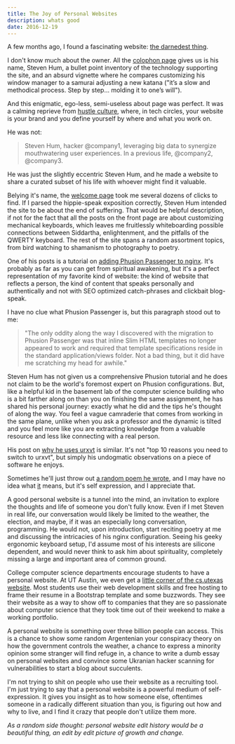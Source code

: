 ```yaml
---
title: The Joy of Personal Websites
description: whats good
date: 2016-12-19
---
```


A few months ago, I found a fascinating website: [the darnedest thing](http://thedarnedestthing.com/the%20darnedest%20thing).

I don't know much about the owner. All the [colophon page](http://thedarnedestthing.com/colophon) gives us is his name, Steven Hum, a bullet point inventory of the technology supporting the site, and an absurd vignette where he compares customizing his window manager to a samurai adjusting a new katana ("it’s a slow and methodical process. Step by step... molding it to one’s will").

And this enigmatic, ego-less, semi-useless about page was perfect. It was a calming reprieve from [hustle culture](https://twitter.com/nytimes/status/1089270531306721280), where, in tech circles, your website is your brand and you define yourself by where and what you work on.

He was not:

> Steven Hum, hacker @company1, leveraging big data to synergize mouthwatering user experiences. In a previous life, @company2, @company3.

He was just the slightly eccentric Steven Hum, and he made a website to share a curated subset of his life with whoever might find it valuable.

Belying it's name, the [welcome page](http://thedarnedestthing.com/welcome) took me several dozens of clicks to find. If I parsed the hippie-speak exposition correctly, Steven Hum intended the site to be about the end of suffering. That would be helpful description, if not for the fact that all the posts on the front page are about customizing mechanical keyboards, which leaves me fruitlessly whiteboarding possible connections between Siddartha, enlightenment, and the pitfalls of the QWERTY keyboard. The rest of the site spans a random assortment topics, from bird watching to shamanism to photography to poetry.

One of his posts is a tutorial on [adding Phusion Passenger to nginx](http://thedarnedestthing.com/nginx%20passenger). It's probably as far as you can get from spiritual awakening, but it's a perfect representation of my favorite kind of website: the kind of website that reflects a person, the kind of content that speaks personally and authentically and not with SEO optimized catch-phrases and clickbait blog-speak.

I have no clue what Phusion Passenger is, but this paragraph stood out to me:

> "The only oddity along the way I discovered with the migration to Phusion Passenger was that inline Slim HTML templates no longer appeared to work and required that template specifications reside in the standard application/views folder. Not a bad thing, but it did have me scratching my head for awhile."

Steven Hum has not given us a comprehensive Phusion tutorial and he does not claim to be the world's foremost expert on Phusion configurations. But, like a helpful kid in the basement lab of the computer science building who is a bit farther along on than you on finishing the same assignment, he has shared his personal journey: exactly what he did and the tips he's thought of along the way. You feel a vague camraderie that comes from working in the same plane, unlike when you ask a professor and the dynamic is tilted and you feel more like you are extracting knowledge from a valuable resource and less like connecting with a real person.

His post on [why he uses urxvt](http://thedarnedestthing.com/urxvt) is similar. It's not "top 10 reasons you need to switch to urxvt", but simply his undogmatic observations on a piece of software he enjoys.

Sometimes he'll just throw out [a random poem he wrote](http://thedarnedestthing.com/unified%20chakra%20invocation), and I may have no idea what [it](http://thedarnedestthing.com/about%20healing) means, but it's self expression, and I appreciate that.

A good personal website is a tunnel into the mind, an invitation to explore the thoughts and life of someone you don't fully know. Even if I met Steven in real life, our conversation would likely be limited to the weather, the election, and maybe, if it was an especially long conversation, programming. He would not, upon introduction, start reciting poetry at me and discussing the intricacies of his nginx configuration. Seeing his geeky ergonomic keyboard setup, I'd assume most of his interests are silicone dependent, and would never think to ask him about spirituality, completely missing a large and important area of common ground.

College computer science departments encourage students to have a personal website. At UT Austin, we even get a [little corner of the cs.utexas website](https://www.cs.utexas.edu/~karthik/). Most students use their web development skills and free hosting to frame their resume in a Bootstrap template and some buzzwords. They see their website as a way to show off to companies that they are so passionate about computer science that they took time out of their weekend to make a working portfolio.

A personal website is something over three billion people can access. This is a chance to show some random Argentenian your conspiracy theory on how the government controls the weather, a chance to express a minority opinion some stranger will find refuge in, a chance to write a dumb essay on personal websites and convince some Ukranian hacker scanning for vulnerabilities to start a blog about succulents.

I'm not trying to shit on people who use their website as a recruiting tool. I'm just trying to say that a personal website is a powerful medium of self-expression. It gives you insight as to how someone else, oftentimes someone in a radically different situation than you, is figuring out how and why to live, and I find it crazy that people don't utilize them more.

_As a random side thought: personal website edit history would be a beautiful thing, an edit by edit picture of growth and change._

